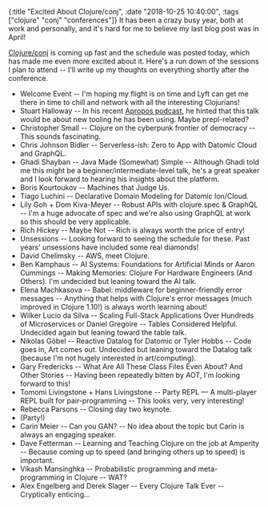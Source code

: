 {:title "Excited About Clojure/conj",
 :date "2018-10-25 10:40:00",
 :tags ["clojure" "conj" "conferences"]}
It has been a crazy busy year, both at work and personally, and it's hard for me to believe my last blog post was in April!

[Clojure/conj](https://2018.clojure-conj.org/) is coming up fast and the schedule was posted today, which has made me even more excited about it. Here's a run down of the sessions I plan to attend -- I'll write up my thoughts on everything shortly after the conference.

* Welcome Event -- I'm hoping my flight is on time and Lyft can get me there in time to chill and network with all the interesting Clojurians!
* Stuart Halloway -- In his recent [Apropos podcast](https://www.youtube.com/watch?v=6ftW8UwwP_4), he hinted that this talk would be about new tooling he has been using. Maybe prepl-related?
* Christopher Small -- Clojure on the cyberpunk frontier of democracy -- This sounds fascinating.
* Chris Johnson Bidler -- Serverless-ish: Zero to App with Datomic Cloud and GraphQL.
* Ghadi Shayban -- Java Made (Somewhat) Simple -- Although Ghadi told me this might be a beginner/intermediate-level talk, he's a great speaker and I look forward to hearing his insights about the platform.
* Boris Kourtoukov -- Machines that Judge Us.
* Tiago Luchini -- Declarative Domain Modeling for Datomic Ion/Cloud.
* Lily Goh + Dom Kiva-Meyer -- Robust APIs with clojure.spec & GraphQL -- I'm a huge advocate of spec and we're also using GraphQL at work so this should be very applicable.
* Rich Hickey -- Maybe Not -- Rich is always worth the price of entry!
* Unsessions -- Looking forward to seeing the schedule for these. Past years' unsessions have included some real diamonds!
* David Chelimsky -- AWS, meet Clojure.
* Ben Kamphaus -- AI Systems: Foundations for Artificial Minds or Aaron Cummings -- Making Memories: Clojure For Hardware Engineers (And Others). I'm undecided but leaning toward the AI talk.
* Elena Machkasova -- Babel: middleware for beginner-friendly error messages -- Anything that helps with Clojure's error messages (much improved in Clojure 1.10!) is always worth learning about!
* Wilker Lucio da Silva -- Scaling Full-Stack Applications Over Hundreds of Microservices or Daniel Gregoire -- Tables Considered Helpful. Undecided again but leaning toward the table talk.
* Nikolas Göbel -- Reactive Datalog for Datomic or Tyler Hobbs -- Code goes in, Art comes out. Undecided but leaning toward the Datalog talk (because I'm not hugely interested in art/computing).
* Gary Fredericks -- What Are All These Class Files Even About? And Other Stories -- Having been repeatedly bitten by AOT, I'm looking forward to this!
* Tomomi Livingstone + Hans Livingstone -- Party REPL — A multi-player REPL built for pair-programming -- This looks very, very interesting!
* Rebecca Parsons -- Closing day two keynote.
* (Party!)
* Carin Meier -- Can you GAN? -- No idea about the topic but Carin is always an engaging speaker.
* Dave Fetterman -- Learning and Teaching Clojure on the job at Amperity -- Because coming up to speed (and bringing others up to speed) is important.
* Vikash Mansinghka -- Probabilistic programming and meta-programming in Clojure -- WAT?
* Alex Engelberg and Derek Slager -- Every Clojure Talk Ever -- Cryptically enticing...
